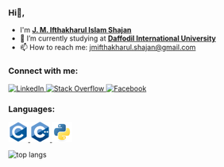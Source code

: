 <!DOCTYPE html>                    
<html lang="en">
<head>
  <meta charset="UTF-8">
  <meta name="viewport" content="width=device-width, initial-scale=1.0">
</head>
  <h3 align="left">Hi👋,</h3>
  <ul>
    <li> I'm <strong><a href="https://sites.google.com/view/jmiishajan" target="_blank">J. M. Ifthakharul Islam Shajan</a></strong></li>
    <li>📔 I’m currently studying at <strong><a href="https://en.wikipedia.org/wiki/Daffodil_International_University" target="_blank">Daffodil International University</a></strong></li>
    <li>📫 How to reach me: <a href="mailto:jmifthakharul.shajan@gmail.com">jmifthakharul.shajan@gmail.com</a></li>
  </ul>
  
  <h3 align="left">Connect with me:</h3>
  <p align="left">
    <a href="https://www.linkedin.com/in/j-m-ifthakharul-islam-shajan-cse" target="_blank">
      <img src="https://raw.githubusercontent.com/rahuldkjain/github-profile-readme-generator/master/src/images/icons/Social/linked-in-alt.svg" alt="LinkedIn" height="30" width="40" />
    </a>
    <a href="https://stackoverflow.com/users/23343983/j-m-ifthakharul-islam-shajan" target="_blank">
      <img src="https://raw.githubusercontent.com/rahuldkjain/github-profile-readme-generator/master/src/images/icons/Social/stack-overflow.svg" alt="Stack Overflow" height="30" width="40" />
    </a>
    <a href="https://www.facebook.com/ifthakharulislam.shajan" target="_blank">
      <img src="https://raw.githubusercontent.com/rahuldkjain/github-profile-readme-generator/master/src/images/icons/Social/facebook.svg" alt="Facebook" height="30" width="40" />
    </a>
  </p>

  <h3 align="left">Languages:</h3>
  <p align="left">
    <a href="https://www.cprogramming.com/" target="_blank" rel="noreferrer">
      <img src="https://raw.githubusercontent.com/devicons/devicon/master/icons/c/c-original.svg" alt="C" width="40" height="40" />
    </a>
    <a href="https://www.w3schools.com/cpp/" target="_blank" rel="noreferrer">
      <img src="https://raw.githubusercontent.com/devicons/devicon/master/icons/cplusplus/cplusplus-original.svg" alt="C++" width="40" height="40" />
    </a>
    <a href="https://www.python.org" target="_blank" rel="noreferrer">
      <img src="https://raw.githubusercontent.com/devicons/devicon/master/icons/python/python-original.svg" alt="Python" width="40" height="40" />
    </a>
  </p>
</body>
<img alt= "top langs" src="https://github-readme-stats.vercel.app/api/top-langs/?username=if-i-shajan&layout=compact"/>  
</html>
